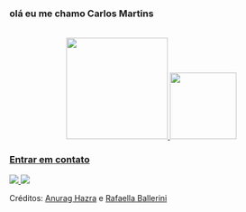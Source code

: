### olá eu me chamo Carlos Martins
<div align="center" valign="top"><br>
  <a href="https://github.com/carlosmartins98">
  <img height="180em" src="https://github-readme-stats.vercel.app/api?username=carlosmartins98&show_icons=true&theme=dracula&include_all_commits=true&count_private=true"/>
<img height="118em" src="https://github-readme-stats.vercel.app/api/top-langs/?username=carlosmartins98&layout=compact&langs_count=16&theme=dracula&show_icons=true"/>
 </div>

### Entrar em contato
<div>
  <a href="https://m.youtube.com/@carlosmartins0098"><img src="https://img.shields.io/badge/YouTube-FF0000?style=for-the-badge&logo=youtube&logoColor=white"</a>
  <a href="mailto:carlosmartins00098@gmail.com"><img src="https://img.shields.io/badge/Gmail-D14836?style=for-the-badge&logo=gmail&logoColor=white"></a>

  <p>Créditos: <a href="https://github.com/anuraghazra/github-readme-stats">Anurag Hazra</a> e <a href="https://github.com/rafaballerini">Rafaella Ballerini</a></p>
</div>


